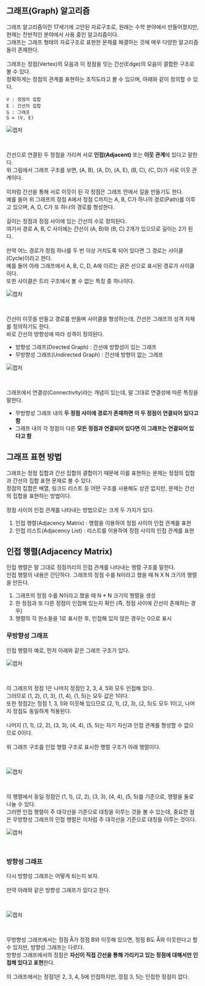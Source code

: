 ## 그래프(Graph) 알고리즘
그래프 알고리즘이란 17세기에 고안된 자료구조로, 원래는 수학 분야에서 만들어졌지만, 현재는 전반적인 분야에서 사용 중인 알고리즘이다.
<br>
그래프는 그래프 형태의 자료구조로 표현한 문제를 해결하는 것에 매우 다양한 알고리즘들이 존재한다.
<br>
<br>
그래프는 정점(Vertex)의 모음과 이 정점을 잇는 간선(Edge)의 모음이 결합한 구조로 볼 수 있다.
<br>
정확하게는 정점의 관계를 표현하는 조직도라고 볼 수 있으며, 아래와 같이 정의할 수 있다.
```
V : 정점의 집합
E : 간선의 집합
G : 그래프
G = (V, E)
```

![캡처](https://user-images.githubusercontent.com/87363461/207198518-7f8b097a-cdc7-40e3-a896-3468681c7d9c.PNG)

<br>

간선으로 연결된 두 정점을  가리켜 서로 <b>인접(Adjacent)</b> 또는 <b>이웃 관계</b>에 있다고 말한다.
<br>
위 그림에서 그래프 구조를 보면, (A, B), (A, D), (A, E), (B, C), (C, D)가 서로 이웃 관계이다.
<br>
<br>
이처럼 간선을 통해 서로 이웃이 된 각 정점은 그래프 안에서 길을 만들기도 한다.
<br>
예를 들어 위 그래프의 정점 A에서 정점 C까지는 A, B, C가 하나의 경로(Path)를 이루고 있으며, A, D, C가 또 하나의 경로를 형성한다.
<br>
<br>
길이는 정점과 정점 사이에 있는 간선의 수로 정의된다.
<br>
여기서 경로 A, B, C 사이에는 간선이 (A, B)와 (B, C) 2개가 있으므로 길이는 2가 된다.
<br>
<br>
만약 어느 경로가 정점 하나를 두 번 이상 거치도록 되어 있다면 그 경로는 사이클(Cycle)이라고 한다.
<br>
예를 들어 아래 그래프에서 A, B, C, D, A에 이르는 굵은 선으로 표시된 경로가 사이클이다.
<br>
또한 사이클은 트리 구조에서 볼 수 없는 특징 중 하나이다.
<br>

![캡처](https://user-images.githubusercontent.com/87363461/207199059-ca5e95a9-5186-47da-9780-387399dad083.PNG)

<br>

간선이 이웃을 만들고 경로를 만들며 사이클을 형성하는데, 간선은 그래프의 성격 자체를 정의하기도 한다.
<br>
바로 간선의 방향성에 따라 성격이 정의된다.

<ul>
  <li>방향성 그래프(Directed Graph) : 간선에 방향성이 있는 그래프</li>
  <li>무방향성 그래프(Undirected Graph) : 간선에 방향이 없는 그래프</li>
</ul>

![캡처](https://user-images.githubusercontent.com/87363461/207199314-350ee96b-c619-4e87-9392-ed3b46da56bb.PNG)

<br>

그래프에서 연결성(Connectivity)라는 개념이 있는데, 말 그대로 연결성에 따른 특징을 말한다.

<ul>
  <li>무방향성 그래프 내의 <b>두 정점 사이에 경로가 존재하면 이 두 정점이 연결되어 있다고 함</b></li>
  <li>그래프 내의 각 정점이 다른 <b>모든 정점과 연결되어 있다면 이 그래프는 연결되어 있다고 함</b></li>
</ul>

## 그래프 표현 방법
그래프는 정점 집합과 간선 집합의 결합이기 때문에 이를 표현하는 문제는 정점의 집합과 간선의 집합 표현 문제로 볼 수 있다.
<br>
정점의 집합은 배열, 링크드 리스트 등 어떤 구조를 사용해도 상관 없지만, 문제는 간선의 집합을 표현하는 방법이다.
<br>
<br>
정점 사이의 인접 관계를 나타내는 방법으로는 크게 두 가지가 있다.

<ol>
  <li>인접 행렬(Adjacency Matrix) : 행렬을 이용하여 정점 사이의 인접 관계를 표현</li>
  <li>인접 리스트(Adjacency List) : 리스트를 이용하여 정점 사이의 인접 관계를 표현</li>
</ol>

## 인접 행렬(Adjacency Matrix)
인접 행렬은 말 그대로 정점끼리의 인접 관계를 나타내는 행렬 구조를 말한다.
<br>
인접 행렬의 내용은 간단하다. 그래프의 정점 수를 N이라고 했을 때 N X N 크기의 행렬을 만든다.

<ol>
  <li>그래프의 정점 수를 N이라고 했을 때 N * N 크기의 행렬을 생성</li>
  <li>한 정점과 또 다른 정점이 인접해 있는지 확인 (즉, 정점 사이에 간선이 존재하는 경우)</li>
  <li>행렬의 각 원소들을 1로 표시한 후, 인접해 있지 않은 경우는 0으로 표시</li>
</ol>

### 무방향성 그래프
인접 행렬의 예로, 먼저 아래와 같은 그래프 구조가 있다.
<br>

![캡처](https://user-images.githubusercontent.com/87363461/207201136-7e185552-6834-4fc0-9724-cef60f514fff.PNG)

<br>

이 그래프의 정점 1은 나머지 정점인 2, 3, 4, 5와 모두 인접해 있다.
<br>
그러므로 (1, 2), (1, 3), (1, 4), (1, 5)는 모두 값은 1이다.
<br>
또한 정점2는 정점 1, 3, 5와 이웃해 있으므로 (2, 1), (2, 3), (2, 5)도 모두 1이고, 나머지 정점도 동일하게 적용된다.
<br>
<br>
나머지 (1, 1), (2, 2), (3, 3), (4, 4), (5, 5)는 자기 자신과 인접 관계를 형성할 수 없으므로 0이다.
<br>
<br>
위 그래프 구조를 인접 행렬 구조로 표시한 행렬 구조가 아래 행렬이다.

<br>

![캡처](https://user-images.githubusercontent.com/87363461/207201658-99b26071-f1ff-4cab-bded-4c0ee57dff0d.PNG)

<br>

이 행렬에서 동일 정점인 (1, 1), (2, 2), (3, 3), (4, 4), (5, 5)를 기준으로, 행렬을 둘로 나눌 수 있다.
<br>
그러면 인접 행렬이 주 대각선을 기준으로 대칭을 이루는 것을 볼 수 있는데, 중요한 점은 무방향성 그래프의 인접 행렬은 이처럼 주 대각선을 기준으로 대칭을 이루는 것이다.
<br>

![캡처](https://user-images.githubusercontent.com/87363461/207201932-a2bf1d6a-bfd9-4e0e-ba02-d1f29ea8bf83.PNG)

<br>

### 방향성 그래프
다시 방향성 그래프는 어떻게 되는지 보자.
<br>
<br>
만약 아래와 같은 방향성 그래프가 있다고 한다.

<br>

![캡처](https://user-images.githubusercontent.com/87363461/207202156-5f563b28-3d93-4c8d-b1a3-f85594015b7a.PNG)

<br>

무방향성 그래프에서는 정점 Å가 정점 B와 이웃해 있으면, 정점 B도 Å와 이웃한다고 할 수 있지만, 방향성 그래프는 다르다.
<br>
방향성 그래프에서의 정점은 <b>자신이 직접 간선을 통해 가리키고 있는 정점에 대해서만 인접해 있다고 표현</b>한다.
<br>
<br>
이 그래프에서는 정점1은 2, 3, 4, 5에 인접하지만, 정점 3, 5는 인접한 정점이 없다.





